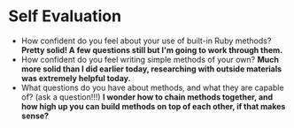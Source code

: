 # Self Evaluation

- How confident do you feel about your use of built-in Ruby methods?
**Pretty solid! A few questions still but I'm going to work through them.**
- How confident do you feel writing simple methods of your own?
**Much more solid than I did earlier today, researching with outside materials was extremely helpful today.**
- What questions do you have about methods, and what they are capable of? (ask a question!!!)
**I wonder how to chain methods together, and how high up you can build methods on top of each other, if that makes sense?**
